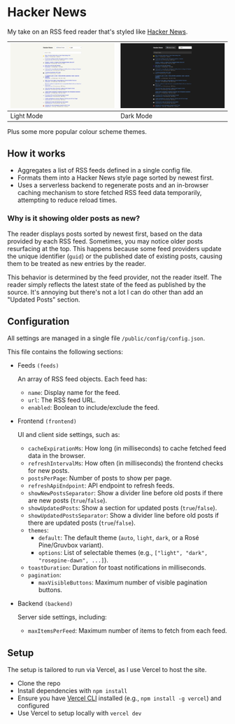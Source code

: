 # Hacker News

My take on an RSS feed reader that's styled like [Hacker News](https://news.ycombinator.com/news).

| ![Screenshot of Light Mode](/img/frontpage-light.png) | ![Screenshot of Dark Mode](/img/frontpage-dark.png) |
|------------------------------------------------------|----------------------------------------------------|
| Light Mode                                           | Dark Mode                                          |

Plus some more popular colour scheme themes.

## How it works

- Aggregates a list of RSS feeds defined in a single config file.
- Formats them into a Hacker News style page sorted by newest first.
- Uses a serverless backend to regenerate posts and an in-browser caching mechanism to store fetched RSS feed data temporarily, attempting to reduce reload times.

### Why is it showing older posts as new?

The reader displays posts sorted by newest first, based on the data provided by each RSS feed. Sometimes, you may notice older posts resurfacing at the top. This happens because some feed providers update the unique identifier (`guid`) or the published date of existing posts, causing them to be treated as new entries by the reader.

This behavior is determined by the feed provider, not the reader itself. The reader simply reflects the latest state of the feed as published by the source. It's annoying but there's not a lot I can do other than add an "Updated Posts" section.

## Configuration

All settings are managed in a single file `/public/config/config.json`.

This file contains the following sections:

- Feeds `(feeds)`

  An array of RSS feed objects. Each feed has:

  - `name`: Display name for the feed.
  - `url`: The RSS feed URL.
  - `enabled`: Boolean to include/exclude the feed.

- Frontend `(frontend)`

  UI and client side settings, such as:

  - `cacheExpirationMs`: How long (in milliseconds) to cache fetched feed data in the browser.
  - `refreshIntervalMs`: How often (in milliseconds) the frontend checks for new posts.
  - `postsPerPage`: Number of posts to show per page.
  - `refreshApiEndpoint`: API endpoint to refresh feeds.
  - `showNewPostsSeparator`: Show a divider line before old posts if there are new posts (`true`/`false`).
  - `showUpdatedPosts`: Show a section for updated posts (`true`/`false`).
  - `showUpdatedPostsSeparator`: Show a divider line before old posts if there are updated posts (`true`/`false`).
  - `themes`:  
    - `default`: The default theme (`auto`, `light`, `dark`, or a Rosé Pine/Gruvbox variant).
    - `options`: List of selectable themes (e.g., `["light", "dark", "rosepine-dawn", ...]`).
  - `toastDuration`: Duration for toast notifications in milliseconds.
  - `pagination`:  
    - `maxVisibleButtons`: Maximum number of visible pagination buttons.

- Backend `(backend)`

  Server side settings, including:

  - `maxItemsPerFeed`: Maximum number of items to fetch from each feed.

## Setup

The setup is tailored to run via Vercel, as I use Vercel to host the site.

- Clone the repo
- Install dependencies with `npm install`
- Ensure you have [Vercel CLI](https://vercel.com/docs/cli) installed (e.g., `npm install -g vercel`) and configured
- Use Vercel to setup locally with `vercel dev`
